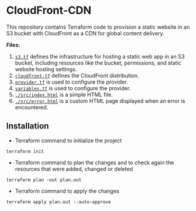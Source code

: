 # CloudFront-CDN
This repository contains Terraform code to provision a static website in an S3 bucket with CloudFront as a CDN for global content delivery.

**Files:**
1. [`s3.tf`](https://github.com/Sebastianutcn/CloudFront-CDN/blob/main/s3.tf) defines the infrastructure for hosting a static web app in an S3 bucket, including resources like the bucket, permissions, and static website hosting settings.
2. [`cloudfront.tf`](https://github.com/Sebastianutcn/CloudFront-CDN/blob/main/cloudfront.tf) defines the CloudFront distribution.
3. [`provider.tf`](https://github.com/Sebastianutcn/CloudFront-CDN/blob/main/provider.tf) is used to configure the provider.
4. [`variables.tf`](https://github.com/Sebastianutcn/CloudFront-CDN/blob/main/variables.tf) is used to configure the provider.
5. [`./src/index.html`](https://github.com/Sebastianutcn/CloudFront-CDN/blob/main/src/index.html) is a simple HTML file.
6. [`./src/error.html`](https://github.com/Sebastianutcn/CloudFront-CDN/blob/main/src/index.html) is a custom HTML page displayed when an error is encountered.

## Installation
- Terraform command to initialize the project
```
terraform init
```
* Terraform command to plan the changes and to check again the resources that were added, changed or deleted
```
terraform plan -out plan.out
```
- Terraform command to apply the changes
```
terraform apply plan.out --auto-approve
```

